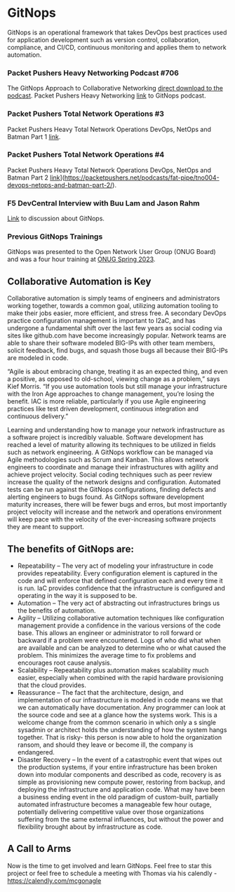 # GitNops
GitNops is an operational framework that takes DevOps best practices used for application development such as version control, collaboration, compliance, and CI/CD, continuous monitoring and applies them to network automation.

### Packet Pushers Heavy Networking Podcast #706
The GitNops Approach to Collaborative Networking [direct download to the podcast](podcast/HN_706_The_GitNops_Approach_To_Collaborative_Network_Automation.mp3). 
Packet Pushers Heavy Networking [link](https://packetpushers.net/podcasts/heavy-networking/hn706-the-gitnops-approach-to-collaborative-network-automation/) to GitNops podcast.

### Packet Pushers Total Network Operations #3
Packet Pushers Heavy Total Network Operations DevOps, NetOps and Batman Part 1 [link](https://packetpushers.net/podcasts/fat-pipe/tno003-devops-netops-and-batman-part-1/).

### Packet Pushers Total Network Operations #4
Packet Pushers Heavy Total Network Operations DevOps, NetOps and Batman Part 2 [link]([)](https://packetpushers.net/podcasts/fat-pipe/tno004-devops-netops-and-batman-part-2/).

### F5 DevCentral Interview with Buu Lam and Jason Rahm
[Link](https://youtu.be/Sr--jrHYKUA?si=4mp4QK0hLS_7IYqZ) to discussion about GitNops.

### Previous GitNops Trainings
GitNops was presented to the Open Network User Group (ONUG Board) and was a four hour training at [ONUG Spring 2023](https://onug.net/events/onug-training-modern-network-automation-with-gitnops/).

## Collaborative Automation is Key
Collaborative automation is simply teams of engineers and administrators working together, towards a common goal, utilizing automation tooling to make their jobs easier, more efficient, and stress free. A secondary DevOps practice configuration management is important to I2aC, and has undergone a fundamental shift over the last few years as social coding via sites like github.com have become increasingly popular. Network teams are able to share their software modeled BIG-IPs with other team members, solicit feedback, find bugs, and squash those bugs all because their BIG-IPs are modeled in code.

“Agile is about embracing change, treating it as an expected thing, and even a positive, as opposed to old-school, viewing change as a problem,” says Kief Morris. “If you use automation tools but still manage your infrastructure with the Iron Age approaches to change management, you’re losing the benefit. IAC is more reliable, particularly if you use Agile engineering practices like test driven development, continuous integration and continuous delivery.”

Learning and understanding how to manage your network infrastructure as a software project is incredibly valuable. Software development has reached a level of maturity allowing its techniques to be utilized in fields such as network engineering. A GitNops workflow can be managed via Agile methodologies such as Scrum and Kanban. This allows network engineers to coordinate and manage their infrastructures with agility and achieve project velocity. Social coding techniques such as peer review increase the quality of the network designs and configuration. Automated tests can be run against the GitNops configurations, finding defects and alerting engineers to bugs found. As GitNops software development maturity increases, there will be fewer bugs and erros, but most importantly project velocity will increase and the network and operations environment will keep pace with the velocity of the ever-increasing software projects they are meant to support.

## The benefits of GitNops are:
* Repeatability – The very act of modeling your infrastructure in code provides repeatability. Every configuration element is captured in the code and will enforce that defined configuration each and every time it is run. IaC provides confidence that the infrastructure is configured and operating in the way it is supposed to be.
* Automation – The very act of abstracting out infrastructures brings us the benefits of automation.
* Agility – Utilizing collaborative automation techniques like configuration management provide a confidence in the various versions of the code base. This allows an engineer or administrator to roll forward or backward if a problem were encountered. Logs of who did what when are available and can be analyzed to determine who or what caused the problem. This minimizes the average time to fix problems and encourages root cause analysis.
* Scalability – Repeatability plus automation makes scalability much easier, especially when combined with the rapid hardware provisioning that the cloud provides.
* Reassurance – The fact that the architecture, design, and implementation of our infrastructure is modeled in code means we that we can automatically have documentation. Any programmer can look at the source code and see at a glance how the systems work. This is a welcome change from the common scenario in which only a s single sysadmin or architect holds the understanding of how the system hangs together. That is risky- this person is now able to hold the organization ransom, and should they leave or become ill, the company is endangered.
* Disaster Recovery – In the event of a catastrophic event that wipes out the production systems, if your entire infrastructure has been broken down into modular components and described as code, recovery is as simple as provisioning new compute power, restoring from backup, and deploying the infrastructure and application code. What may have been a business ending event in the old paradigm of custom-built, partially automated infrastructure becomes a manageable few hour outage, potentially delivering competitive value over those organizations suffering from the same external influences, but without the power and flexibility brought about by infrastructure as code.

## A Call to Arms
Now is the time to get involved and learn GitNops. Feel free to star this project or feel free to schedule a meeting with Thomas via his calendly - https://calendly.com/mcgonagle
